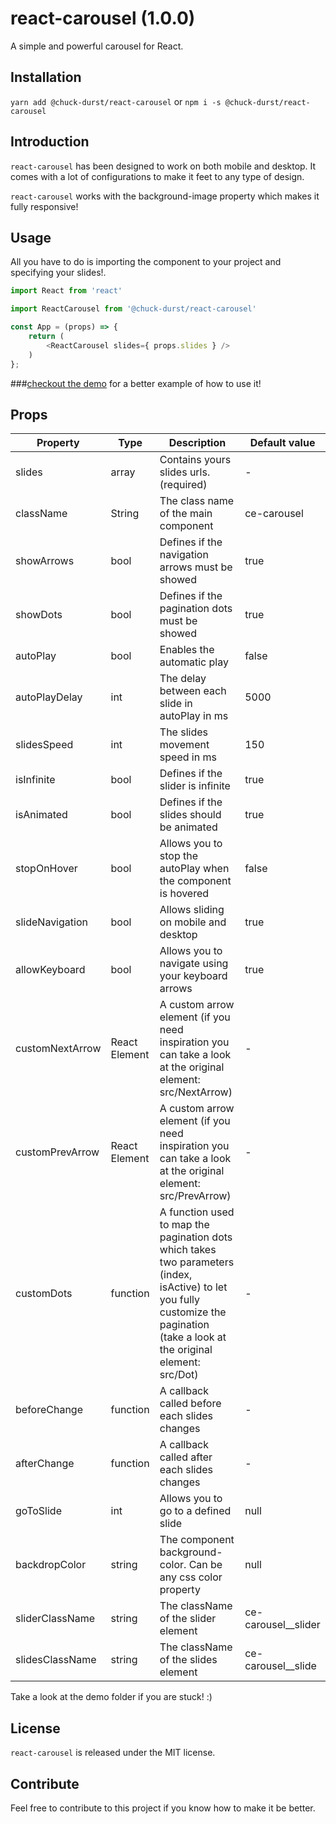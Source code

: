 # react-carousel (1.0.0)

A simple and powerful carousel for React.

## Installation

`yarn add @chuck-durst/react-carousel` or `npm i -s @chuck-durst/react-carousel`

## Introduction

`react-carousel` has been designed to work on both mobile and desktop. It comes with a lot of configurations to make it feet to any type of design. 

`react-carousel` works with the background-image property which makes it fully responsive!

## Usage

All you have to do is importing the component to your project and specifying your slides!.

``` js
import React from 'react'

import ReactCarousel from '@chuck-durst/react-carousel'

const App = (props) => {
	return (
		<ReactCarousel slides={ props.slides } />
	)
};

```


###[checkout the demo](https://chuck-durst.github.io/react-carousel/) for a better example of how to use it!


## Props


|    Property      | Type |          Description                                                                                                    | Default value |
| -------------    | ---- |          -----------                                                                                                    | ------------- |
|  slides          | array | Contains yours slides urls. (required)                                                                                 | -             |
|  className       | String | The class name of the main component                                                                                  | ce-carousel   |
|  showArrows      | bool | Defines if the navigation arrows must be showed                                                                         | true          |
|  showDots        | bool | Defines if the pagination dots must be showed                                                                           | true          |
|  autoPlay        | bool | Enables the automatic play                                                                                              | false         |
|  autoPlayDelay   | int  | The delay between each slide in autoPlay in ms                                                                          | 5000          |
|  slidesSpeed     | int  | The slides movement speed in ms                                                                                         | 150           |
|  isInfinite      | bool | Defines if the slider is infinite                                                                                       | true          |
|  isAnimated      | bool | Defines if the slides should be animated                                                                                | true          |
|  stopOnHover     | bool | Allows you to stop the autoPlay when the component is hovered                                                           | false         |
|  slideNavigation | bool | Allows sliding on mobile and desktop                                                                                    | true          |
|  allowKeyboard   | bool | Allows you to navigate using your keyboard arrows                                                                       | true          |
|  customNextArrow | React Element | A custom arrow element (if you need inspiration you can take a look at the original element: src/NextArrow)    | -             | 
|  customPrevArrow | React Element | A custom arrow element (if you need inspiration you can take a look at the original element: src/PrevArrow)    | -             | 
|  customDots      | function | A function used to map the pagination dots which takes two parameters (index, isActive) to let you fully customize the pagination (take a look at the original element: src/Dot) | - |
|  beforeChange    | function | A callback called before each slides changes                                                                        | -             |
|  afterChange     | function | A callback called after each slides changes                                                                         | -             |
|  goToSlide       | int  | Allows you to go to a defined slide                                                                                     | null          |
|  backdropColor   | string | The component background-color. Can be any css color property                                                         | null          |
|  sliderClassName | string | The className of the slider element                                                                                   | ce-carousel__slider |
|  slidesClassName | string | The className of the slides element                                                                                   | ce-carousel__slide  |

Take a look at the demo folder if you are stuck! :)


## License

`react-carousel` is released under the MIT license.


## Contribute

Feel free to contribute to this project if you know how to make it be better.
